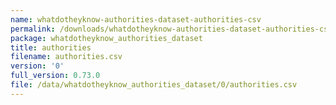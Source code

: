 ```yaml
---
name: whatdotheyknow-authorities-dataset-authorities-csv
permalink: /downloads/whatdotheyknow-authorities-dataset-authorities-csv/0
package: whatdotheyknow_authorities_dataset
title: authorities
filename: authorities.csv
version: '0'
full_version: 0.73.0
file: /data/whatdotheyknow_authorities_dataset/0/authorities.csv
---
```

